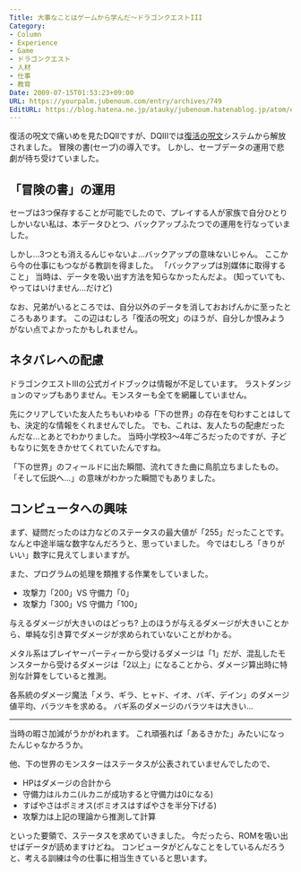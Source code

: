 ```yaml
---
Title: 大事なことはゲームから学んだ～ドラゴンクエストIII
Category:
- Column
- Experience
- Game
- ドラゴンクエスト
- 人材
- 仕事
- 教育
Date: 2009-07-15T01:53:23+09:00
URL: https://yourpalm.jubenoum.com/entry/archives/749
EditURL: https://blog.hatena.ne.jp/atauky/jubenoum.hatenablog.jp/atom/entry/6653458415120885267
---
```


復活の呪文で痛いめを見たDQIIですが、DQIIIでは<a href="http://yourpalm.jubenoum.com/2009/07/%e5%a4%a7%e4%ba%8b%e3%81%aa%e3%81%93%e3%81%a8%e3%81%af%e3%82%b2%e3%83%bc%e3%83%a0%e3%81%8b%e3%82%89%e5%ad%a6%e3%82%93%e3%81%a0%ef%bd%9e%e5%be%a9%e6%b4%bb%e3%81%ae/" title="大事なことはゲームから学んだ～復活の呪文 | 君のてのひらから">復活の呪文</a>システムから解放されました。
冒険の書(セーブ)の導入です。
しかし、セーブデータの運用で悲劇が待ち受けていました。

<h2>「冒険の書」の運用</h2>
セーブは3つ保存することが可能でしたので、プレイする人が家族で自分ひとりしかいない私は、本データひとつ、バックアップふたつでの運用を行なっていました。

しかし...3つとも消えるんじゃないよ...バックアップの意味ないじゃん。
ここから今の仕事にもつながる教訓を得ました。
「バックアップは別媒体に取得すること」
当時は、データを吸い出す方法を知らなかったんだよ。
(知っていても、やってはいけません...だけど)

なお、兄弟がいるところでは、自分以外のデータを消しておおげんかに至ったところもあります。
この辺はむしろ「復活の呪文」のほうが、自分しか恨みようがない点でよかったかもしれません。

<h2>ネタバレへの配慮</h2>
ドラゴンクエストIIIの公式ガイドブックは情報が不足しています。
ラストダンジョンのマップもありません。モンスターも全てを網羅していません。

先にクリアしていた友人たちもいわゆる「下の世界」の存在を匂わすことはしても、決定的な情報をくれませんでした。
でも、これは、友人たちの配慮だったんだな...とあとでわかりました。
当時小学校3～4年ごろだったのですが、子どもなりに気をきかせてくれていたんですね。

「下の世界」のフィールドに出た瞬間、流れてきた曲に鳥肌立ちましたもの。
「そして伝説へ…」の意味がわかった瞬間でもありました。

<h2>コンピュータへの興味</h2>
まず、疑問だったのは力などのステータスの最大値が「255」だったことです。
なんと中途半端な数字なんだろうと、思っていました。
今ではむしろ「きりがいい」数字に見えてしまいますが。

また、プログラムの処理を類推する作業をしていました。
<ul>
	<li>攻撃力「200」VS 守備力「0」</li>
	<li>攻撃力「300」VS 守備力「100」</li>
</ul>
与えるダメージが大きいのはどっち?
上のほうが与えるダメージが大きいことから、単純な引き算でダメージが求められていないことがわかる。

メタル系はプレイヤーパーティーから受けるダメージは「1」だが、混乱したモンスターから受けるダメージは「2以上」になることから、ダメージ算出時に特別な計算をしていると推測。

各系統のダメージ魔法「メラ、ギラ、ヒャド、イオ、バギ、デイン」のダメージ値平均、バラツキを求める。
バギ系のダメージのバラツキは大きい...

<hr />

当時の暇さ加減がうかがわれます。
これ頑張れば「あるきかた」みたいになったんじゃなかろうか。

他、下の世界のモンスターはステータスが公表されていませんでしたので、
<ul>
	<li>HPはダメージの合計から</li>
	<li>守備力はルカニ(ルカニが成功すると守備力は0になる)</li>
	<li>すばやさはボミオス(ボミオスはすばやさを半分下げる)</li>
	<li>攻撃力は上記の理論から推測して計算</li>
</ul>
といった要領で、ステータスを求めていきました。
今だったら、ROMを吸い出せばデータが読めますけどね。
コンピュータがどんなことをしているんだろうと、考える訓練は今の仕事に相当生きていると思います。
